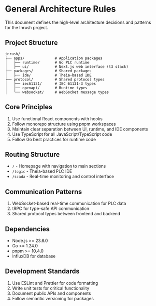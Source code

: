 # General Architecture Rules

This document defines the high-level architecture decisions and patterns for the Inrush project.

## Project Structure

```
inrush/
├── apps/              # Application packages
│   ├── runtime/       # Go PLC runtime
│   ├── ui/            # Next.js web interface (t3 stack)
├── packages/          # Shared packages
│   ├── ide/           # Theia-based IDE
├── protocol/          # Shared protocol types
│   ├── iec61131/      # IEC 61131-3 types
│   ├── openapi/       # Runtime types
│   └── websocket/     # WebSocket message types
```

## Core Principles

1. Use functional React components with hooks
2. Follow monorepo structure using pnpm workspaces
3. Maintain clear separation between UI, runtime, and IDE components
4. Use TypeScript for all JavaScript/TypeScript code
5. Follow Go best practices for runtime code

## Routing Structure

- `/` - Homepage with navigation to main sections
- `/logic` - Theia-based PLC IDE
- `/scada` - Real-time monitoring and control interface

## Communication Patterns

1. WebSocket-based real-time communication for PLC data
2. tRPC for type-safe API communication
3. Shared protocol types between frontend and backend

## Dependencies

- Node.js >= 23.6.0
- Go >= 1.24.0
- pnpm >= 10.4.0
- InfluxDB for database

## Development Standards

1. Use ESLint and Prettier for code formatting
2. Write unit tests for critical functionality
3. Document public APIs and components
4. Follow semantic versioning for packages
